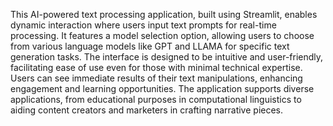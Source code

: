 This AI-powered text processing application, built using Streamlit, enables dynamic interaction where users input text prompts for real-time processing. It features a model selection option, allowing users to choose from various language models like GPT and LLAMA for specific text generation tasks. The interface is designed to be intuitive and user-friendly, facilitating ease of use even for those with minimal technical expertise. Users can see immediate results of their text manipulations, enhancing engagement and learning opportunities. The application supports diverse applications, from educational purposes in computational linguistics to aiding content creators and marketers in crafting narrative pieces.

